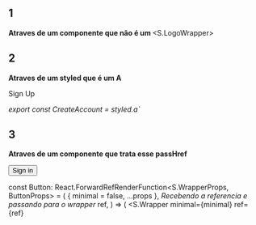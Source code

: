 ## 1
**Atraves de um componente que não é um <a>**
<S.LogoWrapper>
<Link href="/" passHref>
  <a>
    <Logo hideOnMobile />
  </a>
  </Link>
</S.LogoWrapper>


## 2
**Atraves de um styled que é um A**
 <Link href="/sign-up" passHref>
  <S.CreateAccount title="Sign Up">Sign Up</S.CreateAccount>
</Link>

*export const CreateAccount = styled.a`*


## 3 
**Atraves de um componente que trata esse passHref**
 <Link href="/sign-in" passHref>
  <Button as="a">Sign in</Button>
</Link>

const Button: React.ForwardRefRenderFunction<S.WrapperProps, ButtonProps> = (
  {
    minimal = false,
    ...props
  },
  *Recebendo a referencia e passando para o wrapper*
  ref,
) => (
  <S.Wrapper
    minimal={minimal}
    ref={ref}
  >
